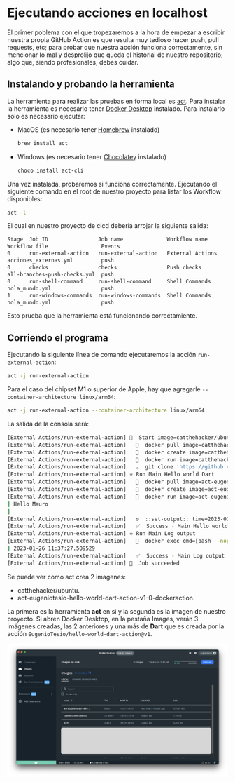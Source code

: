 # Ejecutando acciones en localhost

El primer poblema con el que tropezaremos a la hora de empezar a escribir nuestra propia GitHub Action es que resulta muy tedioso hacer push, pull requests, etc; para probar que nuestra acción funciona correctamente, sin mencionar lo mal y desprolijo que queda el historial de nuestro repositorio; algo que, siendo profesionales, debes cuidar.


## Instalando y probando la herramienta

La herramienta para realizar las pruebas en forma local es [act](https://github.com/nektos/act/). Para instalar la herramienta es necesario tener [Docker Desktop](https://docs.docker.com/desktop/) instalado. Para instalarlo solo es necesario ejecutar:

- MacOS (es necesario tener [Homebrew](https://brew.sh/) instalado)

    ```bash
    brew install act
    ```

- Windows (es necesario tener [Chocolatey](https://docs.chocolatey.org/en-us/choco/setup) instalado)

    ```bash
    choco install act-cli
    ```

Una vez instalada, probaremos si funciona correctamente. Ejecutando el siguiente comando en el root de nuestro proyecto para listar los Workflow disponibles:

```bash
act -l
```

El cual en nuestro proyecto de cicd debería arrojar la siguiente salida:

```
Stage  Job ID                Job name              Workflow name     Workflow file                 Events
0      run-external-action   run-external-action   External Actions  acciones_externas.yml         push  
0      checks                checks                Push checks       all-branches-push-checks.yml  push  
0      run-shell-command     run-shell-command     Shell Commands    hola_mundo.yml                push  
1      run-windows-commands  run-windows-commands  Shell Commands    hola_mundo.yml                push
```

Esto prueba que la herramienta está funcionando correctamiente.

## Corriendo el programa

Ejecutando la siguiente línea de comando ejecutaremos la acción `run-external-action`:

```bash
act -j run-external-action
```

Para el caso del chipset M1 o superior de Apple, hay que agregarle `--container-architecture linux/arm64`:

```bash
act -j run-external-action --container-architecture linux/arm64
```

La salida de la consola será:

```bash
[External Actions/run-external-action] 🚀  Start image=catthehacker/ubuntu:act-latest
[External Actions/run-external-action]   🐳  docker pull image=catthehacker/ubuntu:act-latest platform=linux/arm64 username= forcePull=false
[External Actions/run-external-action]   🐳  docker create image=catthehacker/ubuntu:act-latest platform=linux/arm64 entrypoint=["tail" "-f" "/dev/null"] cmd=[]
[External Actions/run-external-action]   🐳  docker run image=catthehacker/ubuntu:act-latest platform=linux/arm64 entrypoint=["tail" "-f" "/dev/null"] cmd=[]
[External Actions/run-external-action]   ☁  git clone 'https://github.com/EugenioTesio/hello-world-dart-action' # ref=v1.0
[External Actions/run-external-action] ⭐ Run Main Hello world Dart
[External Actions/run-external-action]   🐳  docker pull image=act-eugeniotesio-hello-world-dart-action-v1-0-dockeraction:latest platform=linux/arm64 username= forcePull=false
[External Actions/run-external-action]   🐳  docker create image=act-eugeniotesio-hello-world-dart-action-v1-0-dockeraction:latest platform=linux/arm64 entrypoint=[] cmd=["Mauro"]
[External Actions/run-external-action]   🐳  docker run image=act-eugeniotesio-hello-world-dart-action-v1-0-dockeraction:latest platform=linux/arm64 entrypoint=[] cmd=["Mauro"]
| Hello Mauro
| 
[External Actions/run-external-action]   ⚙  ::set-output:: time=2023-01-26 11:37:27.509529
[External Actions/run-external-action]   ✅  Success - Main Hello world Dart
[External Actions/run-external-action] ⭐ Run Main Log output
[External Actions/run-external-action]   🐳  docker exec cmd=[bash --noprofile --norc -e -o pipefail /var/run/act/workflow/1] user= workdir=
| 2023-01-26 11:37:27.509529
[External Actions/run-external-action]   ✅  Success - Main Log output
[External Actions/run-external-action] 🏁  Job succeeded
```

Se puede ver como act crea 2 imagenes:

- catthehacker/ubuntu.
- act-eugeniotesio-hello-world-dart-action-v1-0-dockeraction.

La primera es la herramienta __act__ en sí y la segunda es la imagen de nuestro proyecto. Si abren Docker Desktop, en la pestaña Images, verán 3 imágenes creadas, las 2 anteriores y una más de __Dart__ que es creada por la acción `EugenioTesio/hello-world-dart-action@v1`.

![docker desktop images](docker_desktop_images.png)
